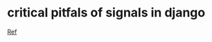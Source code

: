 ---
---


# critical pitfals of signals in django
[Ref](https://engineering.instawork.com/common-pitfalls-using-django-signals-7b0654d843b)
